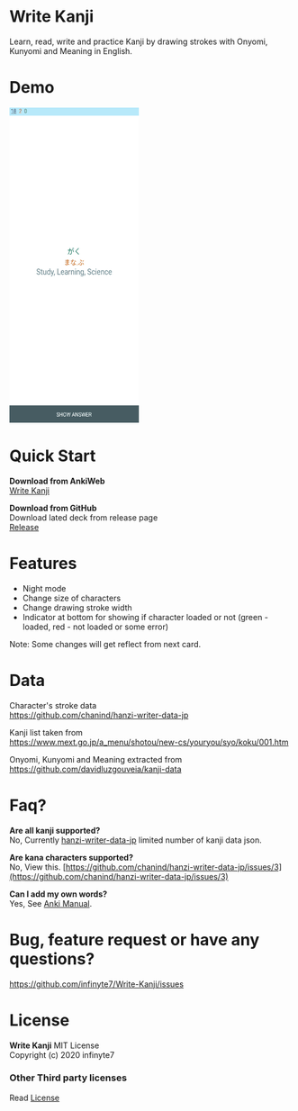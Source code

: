 # Write Kanji
 Learn, read, write and practice Kanji by drawing strokes with Onyomi, Kunyomi and Meaning in English.

# Demo
<img src="/Images/write-kanji-demo.gif" height="560" width="230"></img>

# Quick Start
**Download from AnkiWeb**
<br>[Write Kanji](https://ankiweb.net/shared/info/1546710114)

**Download from GitHub**
<br>Download lated deck from release page
<br>[Release](https://github.com/infinyte7/Write-Kanji/releases)

# Features
- Night mode
- Change size of characters
- Change drawing stroke width
- Indicator at bottom for showing if character loaded or not (green - loaded, red - not loaded or some error)

Note: Some changes will get reflect from next card.

 # Data
 Character's stroke data
 <br>https://github.com/chanind/hanzi-writer-data-jp

 Kanji list taken from
 <br>https://www.mext.go.jp/a_menu/shotou/new-cs/youryou/syo/koku/001.htm

 Onyomi, Kunyomi and Meaning extracted from 
 <br>https://github.com/davidluzgouveia/kanji-data

# Faq?
**Are all kanji supported?**
<br>No, Currently [hanzi-writer-data-jp](https://github.com/chanind/hanzi-writer-data-jp) limited number of kanji data json.

**Are kana characters supported?**
<br>No, View this. [https://github.com/chanind/hanzi-writer-data-jp/issues/3](https://github.com/chanind/hanzi-writer-data-jp/issues/3)

**Can I add my own words?**
<br>Yes, See [Anki Manual](https://docs.ankiweb.net/#/editing?id=addingediting).

# Bug, feature request or have any questions?
https://github.com/infinyte7/Write-Kanji/issues

# License
**Write Kanji**
MIT License<br>
Copyright (c) 2020 infinyte7

### Other Third party licenses
Read [License](License)
